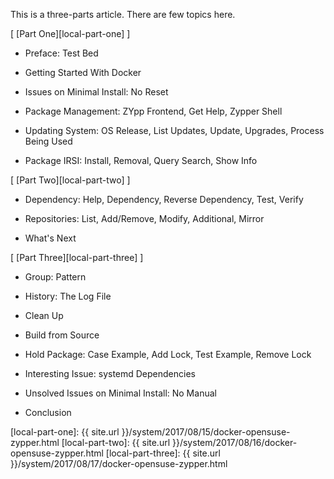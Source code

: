 This is a three-parts article.
There are few topics here.

[ [Part One][local-part-one] ]

*	Preface: Test Bed

*	Getting Started With Docker

*	Issues on Minimal Install: No Reset

*	Package Management: ZYpp Frontend, Get Help, Zypper Shell

*	Updating System: OS Release, List Updates, Update, Upgrades, Process Being Used

*	Package IRSI: Install, Removal, Query Search, Show Info

[ [Part Two][local-part-two] ]

*	Dependency: Help, Dependency, Reverse Dependency, Test, Verify

*	Repositories: List, Add/Remove, Modify, Additional, Mirror

*	What's Next

[ [Part Three][local-part-three] ]

*	Group: Pattern

*	History: The Log File

*	Clean Up

*	Build from Source

*	Hold Package: Case Example, Add Lock, Test Example, Remove Lock

*	Interesting Issue: systemd Dependencies

*	Unsolved Issues on Minimal Install: No Manual

*	Conclusion

[//]: <> ( -- -- -- links below -- -- -- )

[local-part-one]:   {{ site.url }}/system/2017/08/15/docker-opensuse-zypper.html
[local-part-two]:   {{ site.url }}/system/2017/08/16/docker-opensuse-zypper.html
[local-part-three]: {{ site.url }}/system/2017/08/17/docker-opensuse-zypper.html
